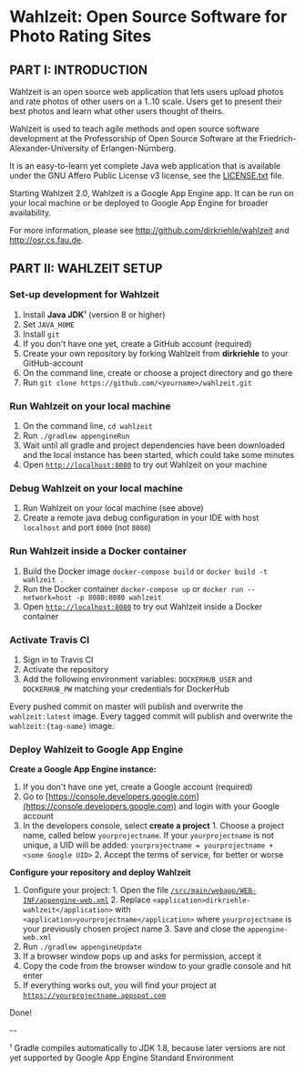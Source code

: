 # Wahlzeit: Open Source Software for Photo Rating Sites


## PART I: INTRODUCTION

Wahlzeit is an open source web application that lets users upload photos and rate photos of other users on a 1..10 scale. Users get to present their best photos and learn what other users thought of theirs. 

Wahlzeit is used to teach agile methods and open source software development at the Professorship of Open Source Software at the Friedrich-Alexander-University of Erlangen-Nürnberg.

It is an easy-to-learn yet complete Java web application that is available under the GNU Affero Public License v3 license, see the [LICENSE.txt](/LICENSE.txt) file.

Starting Wahlzeit 2.0, Wahlzeit is a Google App Engine app. It can be run on your local machine or be deployed to Google App Engine for broader availability.

For more information, please see http://github.com/dirkriehle/wahlzeit and http://osr.cs.fau.de.


## PART II: WAHLZEIT SETUP

### Set-up development for Wahlzeit

  1. Install **Java JDK**¹ (version 8 or higher)
  2. Set ``JAVA_HOME``
  2. Install ``git``
  3. If you don't have one yet, create a GitHub account (required)
  4. Create your own repository by forking Wahlzeit from **dirkriehle** to your GitHub-account
  5. On the command line, create or choose a project directory and go there 
  6. Run ```git clone https://github.com/<yourname>/wahlzeit.git```


### Run Wahlzeit on your local machine
  1. On the command line, ```cd wahlzeit```
  2. Run ```./gradlew appengineRun```
  3. Wait until all gradle and project dependencies have been downloaded and the local instance has been started, which could take some minutes
  4. Open [``http://localhost:8080``](http://localhost:8080) to try out Wahlzeit on your machine


### Debug Wahlzeit on your local machine
  1. Run Wahlzeit on your local machine (see above)
  2. Create a remote java debug configuration in your IDE with host ``localhost`` and port ``8000`` (not ``8080``)


### Run Wahlzeit inside a Docker container
  1. Build the Docker image ``docker-compose build`` or ``docker build -t wahlzeit .``
  2. Run the Docker container ``docker-compose up`` or ``docker run --network=host -p 8080:8080 wahlzeit``
  3. Open [``http://localhost:8080``](http://localhost:8080) to try out Wahlzeit inside a Docker container
  
### Activate Travis CI
  1. Sign in to Travis CI
  2. Activate the repository
  3. Add the following environment variables: `DOCKERHUB_USER` and `DOCKERHUB_PW` matching your credentials for DockerHub

Every pushed commit on master will publish and overwrite the `wahlzeit:latest` image. Every tagged commit will publish and overwrite the `wahlzeit:{tag-name}` image.

### Deploy Wahlzeit to Google App Engine

**Create a Google App Engine instance:**
  1. If you don't have one yet, create a Google account (required)
  2. Go to [https://console.developers.google.com](https://console.developers.google.com) and login with your Google account
  3. In the developers console, select **create a project**
    1. Choose a project name, called below ``yourprojectname``. If your ``yourprojectname`` is not unique, a UID will be added: ``yourprojectname = yourprojectname + <some Google UID>`` 
    2. Accept the terms of service, for better or worse

**Configure your repository and deploy Wahlzeit**
  1. Configure your project:
    1. Open the file [``/src/main/webapp/WEB-INF/appengine-web.xml``](/src/main/webapp/WEB-INF/appengine-web.xml)
    2. Replace ``<application>dirkriehle-wahlzeit</application>`` with `<application>yourprojectname</application>` where `yourprojectname` is your previously chosen project name
    3. Save and close the ``appengine-web.xml``
  2. Run ```./gradlew appengineUpdate```
  3. If a browser window pops up and asks for permission, accept it
  4. Copy the code from the browser window to your gradle console and hit enter
  5. If everything works out, you will find your project at [``https://yourprojectname.appspot.com``](https://yourprojectname.appspot.com)

Done!

--

¹ Gradle compiles automatically to JDK 1.8, because later versions are not yet supported by Google App Engine Standard Environment
